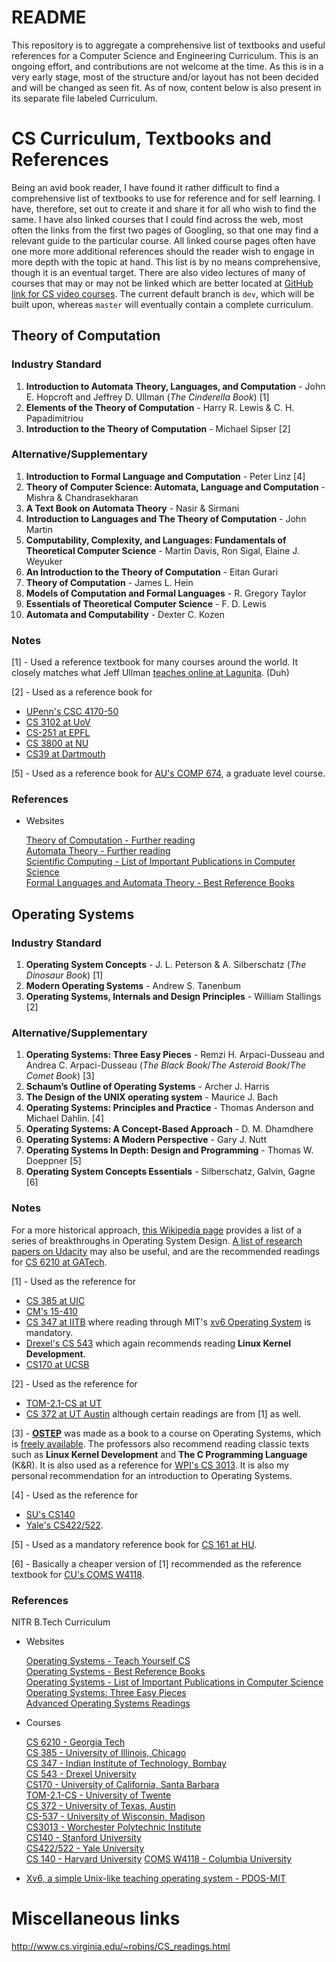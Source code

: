 # README

This repository is to aggregate a comprehensive list of textbooks and useful references for a Computer Science and Engineering Curriculum. This is an ongoing effort, and contributions are not welcome at the time. As this is in a very early stage, most of the structure and/or layout has not been decided and will be changed as seen fit. As of now, content below is also present in its separate file labeled Curriculum.

# CS Curriculum, Textbooks and References

Being an avid book reader, I have found it rather difficult to find a comprehensive list of textbooks to use for reference and for self learning. I have, therefore, set out to create it and share it for all who wish to find the same. I have also linked courses that I could find across the web, most often the links from the first two pages of Googling, so that one may find a relevant guide to the particular course. All linked course pages often have one more more additional references should the reader wish to engage in more depth with the topic at hand. This list is by no means comprehensive, though it is an eventual target. There are also video lectures of many of courses that may or may not be linked which are better located at [GitHub link for CS video courses](). The current default branch is `dev`, which will be built upon, whereas `master` will eventually contain a complete curriculum.

## Theory of Computation

### Industry Standard

1. **Introduction to Automata Theory, Languages, and Computation** - John E. Hopcroft and Jeffrey D. Ullman (_The Cinderella Book_) [1]
2. **Elements of the Theory of Computation** - Harry R. Lewis & C. H. Papadimitriou
3. **Introduction to the Theory of Computation** - Michael Sipser [2]

### Alternative/Supplementary

1. **Introduction to Formal Language and Computation** - Peter Linz [4]
2. **Theory of Computer Science: Automata, Language and Computation** - Mishra & Chandrasekharan
3. **A Text Book on Automata Theory** - Nasir & Sirmani
4. **Introduction to Languages and The Theory of Computation** - John Martin
5. **Computability, Complexity, and Languages: Fundamentals of Theoretical Computer Science** - Martin Davis, Ron Sigal, Elaine J. Weyuker
6. **An Introduction to the Theory of Computation** - Eitan Gurari
7. **Theory of Computation** - James L. Hein
8. **Models of Computation and Formal Languages** - R. Gregory Taylor
9. **Essentials of Theoretical Computer Science** - F. D. Lewis
10. **Automata and Computability** - Dexter C. Kozen

### Notes

[1] - Used a reference textbook for many courses around the world. It closely matches what Jeff Ullman [teaches online at Lagunita](https://lagunita.stanford.edu/courses/course-v1:ComputerScience+Automata+Fall2016/about). (Duh)

[2] - Used as a reference book for

- [UPenn's CSC 4170-50](https://www.seas.upenn.edu/~cit596/notes/dave/syllabus.html)
- [CS 3102 at UoV](http://www.cs.virginia.edu/~robins/cs3102/)
- [CS-251 at EPFL](http://theory.epfl.ch/cs251/Home.html)
- [CS 3800 at NU](https://course.ccs.neu.edu/cs3800f17wc/policies.html)
- [CS39 at Dartmouth](https://www.cs.dartmouth.edu/~ac/Teach/CS39-Spring18/)

[5] - Used as a reference book for [AU's COMP 674](http://www.athabascau.ca/syllabi/comp/comp674.php), a graduate level course.

### References

- Websites

   [Theory of Computation - Further reading](https://en.wikipedia.org/wiki/Theory_of_computation#Further_reading)  
   [Automata Theory - Further reading](https://en.wikipedia.org/wiki/Automata_theory#Further_reading)  
   [Scientific Computing - List of Important Publications in Computer Science](https://en.wikipedia.org/wiki/List_of_important_publications_in_computer_science#Scientific_computing)  
   [Formal Languages and Automata Theory - Best Reference Books](https://www.sanfoundry.com/best-reference-books-formal-languages-automata-theory/)  

## Operating Systems

### Industry Standard

1. **Operating System Concepts** - J. L. Peterson & A. Silberschatz (*The Dinosaur Book*) [1]
2. **Modern Operating Systems** - Andrew S. Tanenbum
3. **Operating Systems, Internals and Design Principles** - William Stallings [2]

### Alternative/Supplementary

1. **Operating Systems: Three Easy Pieces** - Remzi H. Arpaci-Dusseau and Andrea C. Arpaci-Dusseau (*The Black Book*/*The Asteroid Book*/*The Comet Book*) [3]
2. **Schaum’s Outline of Operating Systems** - Archer J. Harris
3. **The Design of the UNIX operating system** - Maurice J. Bach
4. **Operating Systems: Principles and Practice** - Thomas Anderson and Michael Dahlin. [4]
5. **Operating Systems: A Concept-Based Approach** - D. M. Dhamdhere
6. **Operating Systems: A Modern Perspective** - Gary J. Nutt
7. **Operating Systems In Depth: Design and Programming** - Thomas W. Doeppner [5]
8. **Operating System Concepts Essentials** - Silberschatz, Galvin, Gagne [6]

### Notes

For a more historical approach, [this Wikipedia page](https://en.wikipedia.org/wiki/List_of_important_publications_in_computer_science#Operating_systems) provides a list of a series of breakthroughs in Operating System Design. [A list of research papers on Udacity](https://www.udacity.com/wiki/ud156-readings) may also be useful, and are the recommended readings for [CS 6210 at GATech](https://www.omscs.gatech.edu/cs-6210-advanced-operating-systems).

[1] - Used as the reference for

- [CS 385 at UIC](https://www.cs.uic.edu/~jbell/CourseNotes/OperatingSystems/)
- [CM's 15-410](https://www.cs.cmu.edu/~410/)
- [CS 347 at IITB](https://www.cse.iitb.ac.in/~mythili/teaching/cs347_autumn2016/index.html) where reading through MIT's [xv6 Operating System](https://pdos.csail.mit.edu/6.828/2012/xv6.html) is mandatory.
- [Drexel's CS 543](https://www.cs.drexel.edu/~jjohnson/2012-13/fall/cs543/) which again recommends reading **Linux Kernel Development**.
- [CS170 at UCSB](http://www.cs.ucsb.edu/~rich/class/cs170/)

[2] - Used as the reference for

- [TOM-2.1-CS at UT](https://wwwhome.ewi.utwente.nl/~pieter/CS-OS/)
- [CS 372 at UT Austin](http://www.cs.utexas.edu/users/witchel/372/) although certain readings are from [1] as well.

[3] - [**OSTEP**](http://pages.cs.wisc.edu/~remzi/OSTEP/) was made as a book to a course on Operating Systems, which is [freely available](http://pages.cs.wisc.edu/~remzi/Classes/537/Spring2018/). The professors also recommend reading classic texts such as **Linux Kernel Development** and **The C Programming Language** (K&R). It is also used as a reference for [WPI's CS 3013](https://web.cs.wpi.edu/~cshue/cs3013/). It is also my personal recommendation for an introduction to Operating Systems.

[4] - Used as the reference for

- [SU's CS140](http://web.stanford.edu/~ouster/cgi-bin/cs140-spring18/index.php)
- [Yale's CS422/522](http://flint.cs.yale.edu/cs422/).

[5] - Used as a mandatory reference book for [CS 161 at HU](http://www.eecs.harvard.edu/~cs161/).

[6] - Basically a cheaper version of [1] recommended as the reference textbook for [CU's COMS W4118](http://www.cs.columbia.edu/~jae/4118/).

### References

NITR B.Tech Curriculum

- Websites
   
   [Operating Systems - Teach Yourself CS](https://teachyourselfcs.com/#operating-systems)  
   [Operating Systems - Best Reference Books](https://www.sanfoundry.com/best-reference-books-Operating-Systems/)  
   [Operating Systems - List of Important Publications in Computer Science](https://en.wikipedia.org/wiki/List_of_important_publications_in_computer_science#Operating_systems)  
   [Operating Systems: Three Easy Pieces](http://pages.cs.wisc.edu/~remzi/OSTEP/)  
   [Advanced Operating Systems Readings](https://www.udacity.com/wiki/ud156-readings)  

- Courses

    [CS 6210 - Georgia Tech](https://www.omscs.gatech.edu/cs-6210-advanced-operating-systems)  
    [CS 385 - University of Illinois, Chicago](https://www.cs.uic.edu/~jbell/CourseNotes/OperatingSystems/)  
    [CS 347 - Indian Institute of Technology, Bombay](https://www.cse.iitb.ac.in/~mythili/teaching/cs347_autumn2016/index.html)  
    [CS 543 - Drexel University](https://www.cs.drexel.edu/~jjohnson/2012-13/fall/cs543/)  
    [CS170 - University of California, Santa Barbara](http://www.cs.ucsb.edu/~rich/class/cs170/)  
    [TOM-2.1-CS - University of Twente](https://wwwhome.ewi.utwente.nl/~pieter/CS-OS/)  
    [CS 372 - University of Texas, Austin](http://www.cs.utexas.edu/users/witchel/372/)  
    [CS-537 - University of Wisconsin, Madison](http://pages.cs.wisc.edu/~remzi/Classes/537/Spring2018/)  
    [CS3013 - Worchester Polytechnic Institute](https://web.cs.wpi.edu/~cshue/cs3013/)  
    [CS140 - Stanford University](http://web.stanford.edu/~ouster/cgi-bin/cs140-spring18/index.php)  
    [CS422/522 - Yale University](http://flint.cs.yale.edu/cs422/)  
    [CS 140 - Harvard University](http://www.eecs.harvard.edu/~cs161/) 
    [COMS W4118 - Columbia University](http://www.cs.columbia.edu/~jae/4118/)  

- [Xv6, a simple Unix-like teaching operating system - PDOS-MIT](https://pdos.csail.mit.edu/6.828/2012/xv6.html)




# Miscellaneous links

http://www.cs.virginia.edu/~robins/CS_readings.html